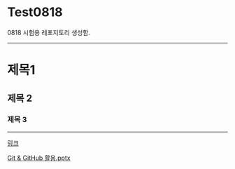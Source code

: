 # Test0818
0818 시험용 레포지토리 생성함. 

-------------
# 제목1

## 제목 2

### 제목 3
<hr>

[링크](https://gist.github.com/ihoneymon/652be052a0727ad59601)

[Git & GitHub 활용.pptx](https://github.com/logg9715/Test0818/files/12374598/Git.GitHub.pptx)
